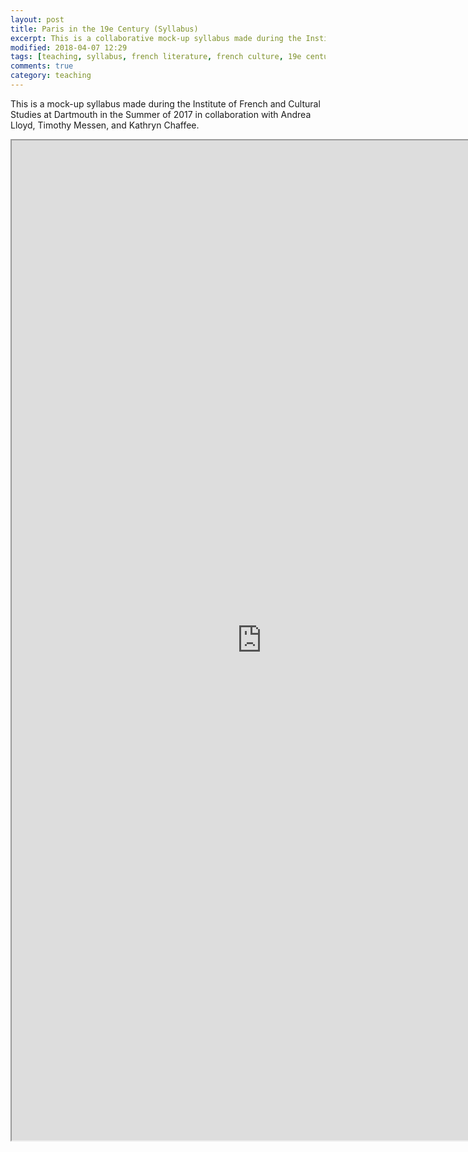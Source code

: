 ```yaml
---
layout: post
title: Paris in the 19e Century (Syllabus)
excerpt: This is a collaborative mock-up syllabus made during the Institute of French and Cultural Studies at Dartmouth in the Summer of 2017.
modified: 2018-04-07 12:29
tags: [teaching, syllabus, french literature, french culture, 19e century]
comments: true
category: teaching
---
```


This is a mock-up syllabus made during the Institute of French and Cultural Studies at Dartmouth in the Summer of 2017 in collaboration with Andrea Lloyd, Timothy Messen, and Kathryn Chaffee.

<iframe src="https://docs.google.com/document/d/e/2PACX-1vQpDH6C_uGwPJvAMzr0jwNDnGB6AltPknESzaw5W3v0jPRx8e6uyMOVVFuIOzlBPBtE3xx46FSal8n9/pub?embedded=true" width="800" height="1600"></iframe>
